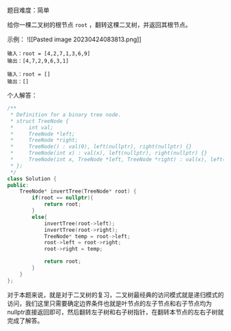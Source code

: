 
题目难度：简单

给你一棵二叉树的根节点 `root` ，翻转这棵二叉树，并返回其根节点。

示例：
![[Pasted image 20230424083813.png]]
```
输入：root = [4,2,7,1,3,6,9]
输出：[4,7,2,9,6,3,1]

输入：root = []
输出：[]
```

个人解答：
```C++
/**
 * Definition for a binary tree node.
 * struct TreeNode {
 *     int val;
 *     TreeNode *left;
 *     TreeNode *right;
 *     TreeNode() : val(0), left(nullptr), right(nullptr) {}
 *     TreeNode(int x) : val(x), left(nullptr), right(nullptr) {}
 *     TreeNode(int x, TreeNode *left, TreeNode *right) : val(x), left(left), right(right) {}
 * };
 */
class Solution {
public:
    TreeNode* invertTree(TreeNode* root) {
        if(root == nullptr){
            return root;
        }
        else{
            invertTree(root->left);
            invertTree(root->right);
            TreeNode* temp = root->left;
            root->left = root->right;
            root->right = temp;

            return root;
        }
    }
};
```

对于本题来说，就是对于二叉树的复习，二叉树最经典的访问模式就是递归模式的访问，我们这里只需要确定边界条件也就是叶节点的左子节点和右子节点均为nullptr直接返回即可，然后翻转左子树和右子树指针，在翻转本节点的左右子树就完成了解答。
